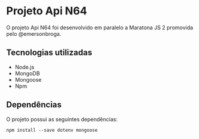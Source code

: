 
# Projeto Api N64

O projeto Api N64 foi desenvolvido em paralelo a Maratona JS 2 promovida pelo @emersonbroga.

## Tecnologias utilizadas

- Node.js
- MongoDB
- Mongoose
- Npm

## Dependências

O projeto possui as seguintes dependências:

```
npm install --save dotenv mongoose
```
